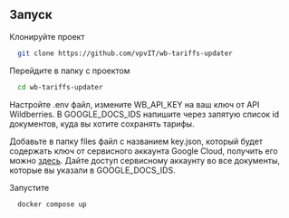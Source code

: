 
## Запуск

Клонируйте проект

```bash
  git clone https://github.com/vpvIT/wb-tariffs-updater
```

Перейдите в папку с проектом

```bash
  cd wb-tariffs-updater
```

Настройте .env файл, измените WB_API_KEY на ваш ключ от API Wildberries. В GOOGLE_DOCS_IDS напишите через запятую список id документов, куда вы хотите сохранять тарифы.

Добавьте в папку files файл с названием key.json, который будет содержать ключ от сервисного аккаунта Google Cloud, получить его можно [здесь](https://console.cloud.google.com/iam-admin/serviceaccounts). Дайте доступ сервисному аккаунту во все документы, которые вы указали в GOOGLE_DOCS_IDS. 

Запустите
```bash
  docker compose up
```

